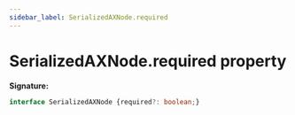 ```yaml
---
sidebar_label: SerializedAXNode.required
---
```

# SerializedAXNode.required property

**Signature:**

```typescript
interface SerializedAXNode {required?: boolean;}
```
